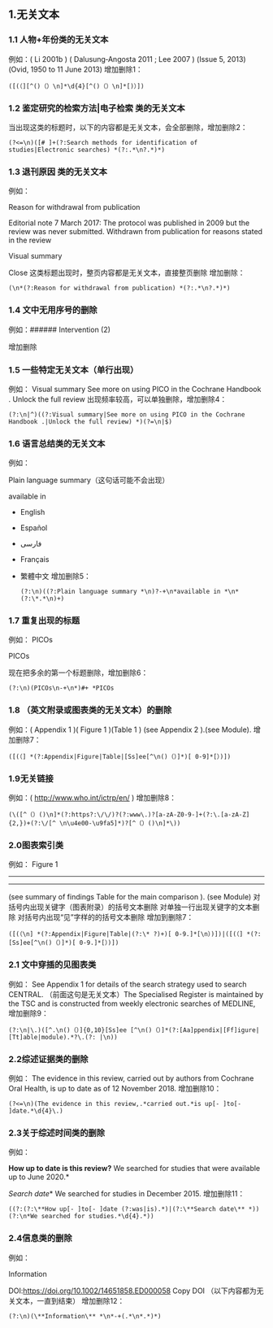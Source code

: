 ## 1.无关文本

### 1.1 人物+年份类的无关文本

例如：( Li 2001b )
( Dalusung‐Angosta 2011 ; Lee 2007 )
(Issue 5, 2013) (Ovid, 1950 to 11 June 2013)
增加删除1：

```
([(（][^()（）\n]*\d{4}[^()（）\n]*[)）])
```

### 1.2 鉴定研究的检索方法|电子检索 类的无关文本

当出现这类的标题时，以下的内容都是无关文本，会全部删除，增加删除2：

```
(?<=\n)([# ]+(?:Search methods for identification of studies|Electronic searches) *(?:.*\n?.*)*)
```

### 1.3 退刊原因 类的无关文本

例如：

Reason for withdrawal from publication

Editorial note 7 March 2017: The protocol was published in 2009 but the review was never submitted.
Withdrawn from publication for reasons stated in the review

Visual summary

Close
这类标题出现时，整页内容都是无关文本，直接整页删除
增加删除：

```
(\n*(?:Reason for withdrawal from publication) *(?:.*\n?.*)*)
```

### 1.4 文中无用序号的删除

例如：###### Intervention (2)

增加删除

### 1.5 一些特定无关文本（单行出现）

例如：
Visual summary
See more on using PICO in the Cochrane Handbook .
Unlock the full review
出现频率较高，可以单独删除，增加删除4：

```
(?:\n|^)((?:Visual summary|See more on using PICO in the Cochrane Handbook .|Unlock the full review) *)(?=\n|$)
```

### 1.6 语言总结类的无关文本

例如：

Plain language summary（这句话可能不会出现）

available in
* English

* Español

* فارسی

* Français

* 繁體中文
  增加删除5：

  ```
  (?:\n)((?:Plain language summary *\n)?-+\n*available in *\n*(?:\*.*\n)+)
  ```

  

### 1.7 重复出现的标题

例如：
PICOs

PICOs

现在把多余的第一个标题删除，增加删除6：

```
(?:\n)(PICOs\n-+\n*)#+ *PICOs
```

### 1.8 （英文附录或图表类的无关文本）的删除

例如：( Appendix 1 )( Figure 1 )(Table 1 )
(see Appendix 2 ).(see Module).
增加删除7：

```
([(（] *(?:Appendix|Figure|Table|[Ss]ee[^\n()（）]*)[ 0-9]*[）)])
```

### 1.9无关链接

例如：( http://www.who.int/ictrp/en/ )
增加删除8：

```
(\([^（）()\n]*(?:https?:\/\/)?(?:www\.)?[a-zA-Z0-9-]+(?:\.[a-zA-Z]{2,})+(?:\/[^ \n\u4e00-\u9fa5]*)?[^（）()\n]*\))
```

### 2.0图表索引类

例如：
Figure 1

* * *
* * *
(see summary of findings Table for the main comparison ).
 (see Module)
对括号内出现关键字（图表附录）的括号文本删除
对单独一行出现关键字的文本删除
对括号内出现“见”字样的的括号文本删除
增加到删除7：

```
([(（\n] *(?:Appendix|Figure|Table|(?:\* ?)+)[ 0-9.]*[\n）)])|([(（] *(?:[Ss]ee[^\n()（）]*)[ 0-9.]*[）)])
```



### 2.1 文中穿插的见图表类

例如：
 See Appendix 1 for details of the search strategy used to search CENTRAL. （前面这句是无关文本）The Specialised Register is maintained by the TSC and is constructed from weekly electronic searches of MEDLINE, 
增加删除9：

```
(?:\n|\.)([^.\n()（）]{0,10}[Ss]ee [^\n()（）]*(?:[Aa]ppendix|[Ff]igure|[Tt]able|module).*?\.(?: |\n))
```

### 2.2综述证据类的删除

例如：
The evidence in this review, carried out by authors from Cochrane Oral Health, is up to date as of 12 November 2018.
增加删除10：

```
(?<=\n)(The evidence in this review,.*carried out.*is up[‐ ]to[‐ ]date.*\d{4}\.)
```

### 2.3关于综述时间类的删除

例如：

**How up to date is this review?**
We searched for studies that were available up to June 2020.*

*Search date**
We searched for studies in December 2015.
增加删除11：

```
((?:(?:\**How up[‐ ]to[‐ ]date (?:was|is).*)|(?:\**Search date\** *))(?:\n*We searched for studies.*\d{4}.*))
```

### 2.4信息类的删除

例如：

Information

DOI:https://doi.org/10.1002/14651858.ED000058 Copy DOI （以下内容都为无关文本，一直到结束）
增加删除12：

```
(?:\n)(\**Information\** *\n*-+(.*\n*.*)*)

```

